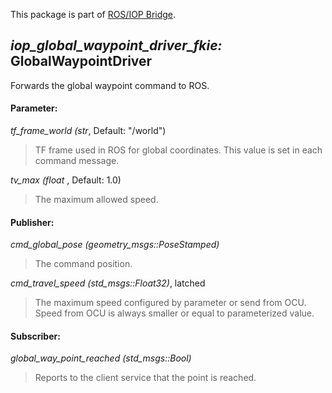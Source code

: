 This package is part of [ROS/IOP Bridge](https://github.com/fkie/iop_core/blob/master/README.md).


## _iop_global_waypoint_driver_fkie:_ GlobalWaypointDriver

Forwards the global waypoint command to ROS.

#### Parameter:

_tf_frame_world (str_, Default: "/world")

> TF frame used in ROS for global coordinates. This value is set in each command message.

_tv_max (float_ , Default: 1.0)

> The maximum allowed speed.

#### Publisher:

_cmd_global_pose (geometry_msgs::PoseStamped)_

> The command position.

_cmd_travel_speed (std_msgs::Float32)_, latched

> The maximum speed configured by parameter or send from OCU. Speed from OCU is always smaller or equal to parameterized value.

#### Subscriber:

_global_way_point_reached (std_msgs::Bool)_

> Reports to the client service that the point is reached.

